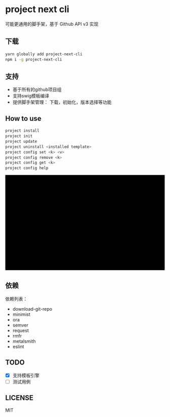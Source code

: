 # project next cli

可能更通用的脚手架，基于 Github API v3 实现

## 下载

```bash
yarn globally add project-next-cli
npm i -g project-next-cli
```

## 支持

- 基于所有的github项目组
- 支持swig模板编译
- 提供脚手架管理： 下载，初始化，版本选择等功能

## How to use

```bash
project install
project init
project update
project uninstall <installed template>
project config set <k> <v>
project config remove <k>
project config get <k>
project config help
```

<img src="./project-next-cli.gif" />

## 依赖

依赖列表：

- download-git-repo
- minimist
- ora
- semver
- request
- rmfr
- metalsmith
- eslint

## TODO

- [x] 支持模板引擎
- [ ] 测试用例

## LICENSE

MIT